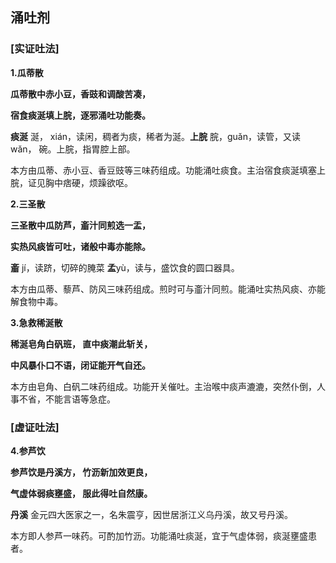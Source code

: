 ## 涌吐剂

### [**实证吐法**]

**1.瓜蒂散**

**瓜蒂散中赤小豆，香豉和调酸苦凑，**

**宿食痰涎填上脘，逐邪涌吐功能奏。**

**痰涎**  涎， xián，读闲，稠者为痰，稀者为涎。**上脘**  脘，guǎn，读管，又读wǎn， 碗。上脘，指胃腔上部。

本方由瓜蒂、赤小豆、香豆豉等三味药组成。功能涌吐痰食。主治宿食痰涎填塞上脘，证见胸中痞硬，烦躁欲呕。

**2.三圣散**

**三圣散中瓜防芦，齑汁同煎选一盂，**

**实热风痰皆可吐，诸般中毒亦能除。**

**齑**  jí，读跻，切碎的腌菜   **孟**yù，读与，盛饮食的圆口器具。

本方由瓜蒂、藜芦、防风三味药组成。煎时可与齑汁同煎。能涌吐实热风痰、亦能解食物中毒。

**3.急救稀涎散**

**稀涎皂角白矾班， 直中痰潮此斩关，**

**中风暴仆口不语，闭证能开气自还。**

本方由皂角、白矾二味药组成。功能开关催吐。主治喉中痰声漉漉，突然仆倒，人事不省，不能言语等急症。

### [**虚证吐法**]

**4.参芦饮**

**参芦饮是丹溪方， 竹沥新加效更良，**

**气虚体弱痰壅盛， 服此得吐自然康。**

**丹溪**  金元四大医家之一，名朱震亨，因世居浙江义乌丹溪，故又号丹溪。

本方即人参芦一味药。可酌加竹沥。功能涌吐痰涎，宜于气虚体弱，痰涎壅盛患者。
